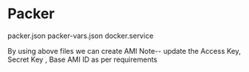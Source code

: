 # Packer
packer.json
packer-vars.json
docker.service

By using above files we can create AMI
Note-- update the Access Key, Secret Key , Base AMI ID as per requirements